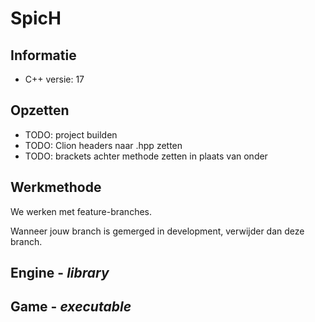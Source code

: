 # SpicH
## Informatie

- C++ versie: 17

## Opzetten

- TODO: project builden
- TODO: Clion headers naar .hpp zetten
- TODO: brackets achter methode zetten in plaats van onder

## Werkmethode

We werken met feature-branches.

Wanneer jouw branch is gemerged in development, verwijder dan deze branch.

## Engine - *library*



## Game - *executable*


